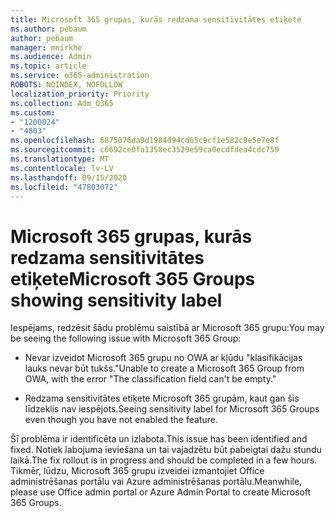 ```yaml
---
title: Microsoft 365 grupas, kurās redzama sensitivitātes etiķete
ms.author: pebaum
author: pebaum
manager: mnirkhe
ms.audience: Admin
ms.topic: article
ms.service: o365-administration
ROBOTS: NOINDEX, NOFOLLOW
localization_priority: Priority
ms.collection: Adm_O365
ms.custom:
- "1200024"
- "4803"
ms.openlocfilehash: 6875076da9d1984d94cd65c9cf1e582c9e5e7e8f
ms.sourcegitcommit: c6692ce0fa1358ec3529e59ca0ecdfdea4cdc759
ms.translationtype: MT
ms.contentlocale: lv-LV
ms.lasthandoff: 09/15/2020
ms.locfileid: "47803072"
---
```

# <a name="microsoft-365-groups-showing-sensitivity-label"></a><span data-ttu-id="7aa8c-102">Microsoft 365 grupas, kurās redzama sensitivitātes etiķete</span><span class="sxs-lookup"><span data-stu-id="7aa8c-102">Microsoft 365 Groups showing sensitivity label</span></span>

<span data-ttu-id="7aa8c-103">Iespējams, redzēsit šādu problēmu saistībā ar Microsoft 365 grupu:</span><span class="sxs-lookup"><span data-stu-id="7aa8c-103">You may be seeing the following issue with Microsoft 365 Group:</span></span>

- <span data-ttu-id="7aa8c-104">Nevar izveidot Microsoft 365 grupu no OWA ar kļūdu "klasifikācijas lauks nevar būt tukšs."</span><span class="sxs-lookup"><span data-stu-id="7aa8c-104">Unable to create a Microsoft 365 Group from OWA, with the error "The classification field can't be empty."</span></span>

- <span data-ttu-id="7aa8c-105">Redzama sensitivitātes etiķete Microsoft 365 grupām, kaut gan šis līdzeklis nav iespējots.</span><span class="sxs-lookup"><span data-stu-id="7aa8c-105">Seeing sensitivity label for Microsoft 365 Groups even though you have not enabled the feature.</span></span>

<span data-ttu-id="7aa8c-106">Šī problēma ir identificēta un izlabota.</span><span class="sxs-lookup"><span data-stu-id="7aa8c-106">This issue has been identified and fixed.</span></span> <span data-ttu-id="7aa8c-107">Notiek labojuma ieviešana un tai vajadzētu būt pabeigtai dažu stundu laikā.</span><span class="sxs-lookup"><span data-stu-id="7aa8c-107">The fix rollout is in progress and should be completed in a few hours.</span></span> <span data-ttu-id="7aa8c-108">Tikmēr, lūdzu, Microsoft 365 grupu izveidei izmantojiet Office administrēšanas portālu vai Azure administrēšanas portālu.</span><span class="sxs-lookup"><span data-stu-id="7aa8c-108">Meanwhile, please use Office admin portal or Azure Admin Portal to create Microsoft 365 Groups.</span></span>  
